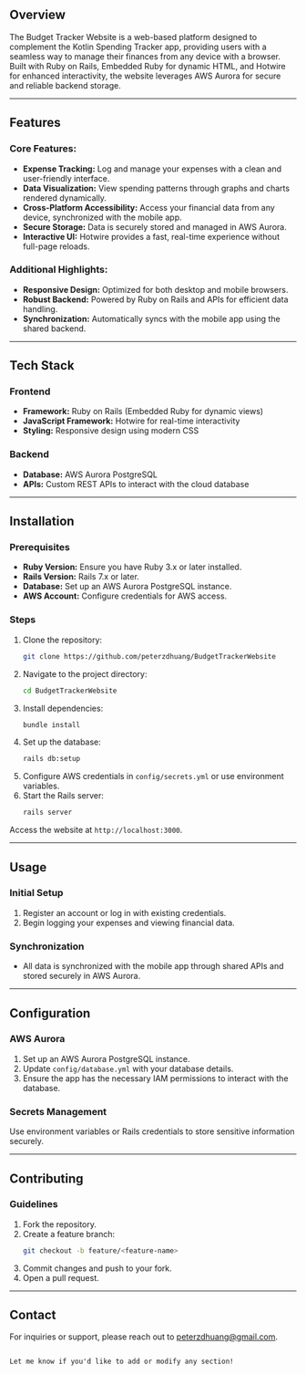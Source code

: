 ## Overview

The Budget Tracker Website is a web-based platform designed to complement the Kotlin Spending Tracker app, providing users with a seamless way to manage their finances from any device with a browser. Built with Ruby on Rails, Embedded Ruby for dynamic HTML, and Hotwire for enhanced interactivity, the website leverages AWS Aurora for secure and reliable backend storage.

---

## Features

### Core Features:
- **Expense Tracking:** Log and manage your expenses with a clean and user-friendly interface.
- **Data Visualization:** View spending patterns through graphs and charts rendered dynamically.
- **Cross-Platform Accessibility:** Access your financial data from any device, synchronized with the mobile app.
- **Secure Storage:** Data is securely stored and managed in AWS Aurora.
- **Interactive UI:** Hotwire provides a fast, real-time experience without full-page reloads.

### Additional Highlights:
- **Responsive Design:** Optimized for both desktop and mobile browsers.
- **Robust Backend:** Powered by Ruby on Rails and APIs for efficient data handling.
- **Synchronization:** Automatically syncs with the mobile app using the shared backend.

---

## Tech Stack

### Frontend
- **Framework:** Ruby on Rails (Embedded Ruby for dynamic views)
- **JavaScript Framework:** Hotwire for real-time interactivity
- **Styling:** Responsive design using modern CSS

### Backend
- **Database:** AWS Aurora PostgreSQL
- **APIs:** Custom REST APIs to interact with the cloud database

---

## Installation

### Prerequisites
- **Ruby Version:** Ensure you have Ruby 3.x or later installed.
- **Rails Version:** Rails 7.x or later.
- **Database:** Set up an AWS Aurora PostgreSQL instance.
- **AWS Account:** Configure credentials for AWS access.

### Steps
1. Clone the repository:
   ```bash
   git clone https://github.com/peterzdhuang/BudgetTrackerWebsite
   ```
2. Navigate to the project directory:
   ```bash
   cd BudgetTrackerWebsite
   ```
3. Install dependencies:
   ```bash
   bundle install
   ```
4. Set up the database:
   ```bash
   rails db:setup
   ```
5. Configure AWS credentials in `config/secrets.yml` or use environment variables.
6. Start the Rails server:
   ```bash
   rails server
   ```

Access the website at `http://localhost:3000`.

---

## Usage

### Initial Setup
1. Register an account or log in with existing credentials.
2. Begin logging your expenses and viewing financial data.

### Synchronization
- All data is synchronized with the mobile app through shared APIs and stored securely in AWS Aurora.

---

## Configuration

### AWS Aurora
1. Set up an AWS Aurora PostgreSQL instance.
2. Update `config/database.yml` with your database details.
3. Ensure the app has the necessary IAM permissions to interact with the database.

### Secrets Management
Use environment variables or Rails credentials to store sensitive information securely.

---

## Contributing

### Guidelines
1. Fork the repository.
2. Create a feature branch:
   ```bash
   git checkout -b feature/<feature-name>
   ```
3. Commit changes and push to your fork.
4. Open a pull request.

---

## Contact
For inquiries or support, please reach out to peterzdhuang@gmail.com.
```

Let me know if you'd like to add or modify any section!
